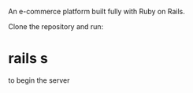An e-commerce platform built fully with Ruby on Rails.

Clone the repository and run:

# rails s

to begin the server
